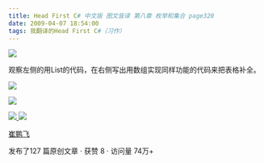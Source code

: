 ```yaml
---
title: Head First C# 中文版 图文皆译 第八章 枚举和集合 page320
date: 2009-04-07 18:54:00
tags: 我翻译的Head First C#（习作）
---
```

![](https://p-blog.csdn.net/images/p_blog_csdn_net/cuipengfei1/EntryImages/20090407/2009-04-07_18-29-22.jpg)

观察左侧的用List的代码，在右侧写出用数组实现同样功能的代码来把表格补全。

![](https://p-blog.csdn.net/images/p_blog_csdn_net/cuipengfei1/EntryImages/20090407/2009-04-07_18-31-36.jpg)

![](https://p-blog.csdn.net/images/p_blog_csdn_net/cuipengfei1/EntryImages/20090407/2009-04-07_18-33-52.jpg)



[ ![](https://profile.csdnimg.cn/5/2/5/3_cuipengfei1)
![](https://g.csdnimg.cn/static/user-reg-year/1x/11.png)
](https://blog.csdn.net/cuipengfei1)

[ 崔鹏飞 ](https://blog.csdn.net/cuipengfei1)

发布了127 篇原创文章  ·  获赞 8  ·  访问量 74万+

